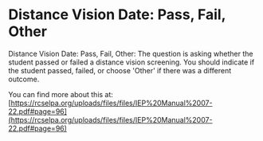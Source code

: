 # Distance Vision Date: Pass, Fail, Other
Distance Vision Date: Pass, Fail, Other: The question is asking whether the student passed or failed a distance vision screening. You should indicate if the student passed, failed, or choose 'Other' if there was a different outcome.

You can find more about this at: [https://rcselpa.org/uploads/files/files/IEP%20Manual%2007-22.pdf#page=96](https://rcselpa.org/uploads/files/files/IEP%20Manual%2007-22.pdf#page=96)
